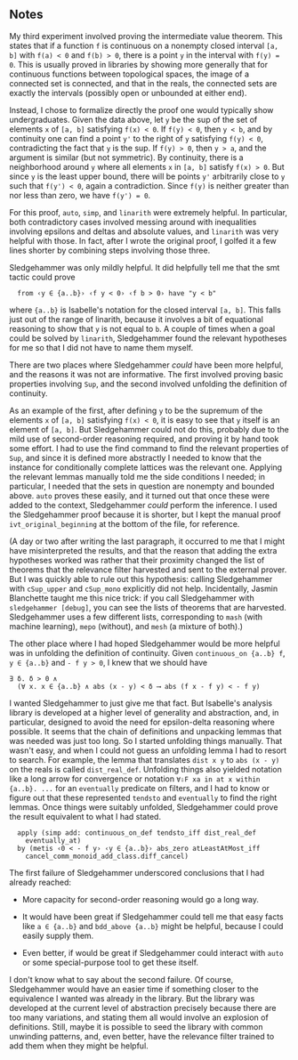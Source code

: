 Notes
-----

My third experiment involved proving the intermediate value theorem. This states that if a function `f` is continuous on a nonempty closed interval `[a, b]` with `f(a) < 0` and `f(b) > 0`, there is a point `y` in the interval with `f(y) = 0`. This is usually proved in libraries by showing more generally that for continuous functions between topological spaces, the image of a connected set is connected, and that in the reals, the connected sets are exactly the intervals (possibly open or unbounded at either end).

Instead, I chose to formalize directly the proof one would typically show undergraduates. Given the data above, let `y` be the sup of the set of elements `x` of `[a, b]` satisfying `f(x) < 0`. If `f(y) < 0`, then `y < b`, and by continuity one can find a point `y'` to the right of `y` satisfying `f(y) < 0`, contradicting the fact that `y` is the sup. If `f(y) > 0`, then `y > a`, and the argument is similar (but not symmetric). By continuity, there is a neighborhood around `y` where all elements `x` in `[a, b]` satisfy `f(x) > 0`. But since `y` is the least upper bound, there will be points `y'` arbitrarily close to `y` such that `f(y') < 0`, again a contradiction. Since `f(y)` is neither greater than nor less than zero, we have `f(y') = 0`.

For this proof, `auto`, `simp`, and `linarith` were extremely helpful. In particular, both contradictory cases involved messing around with inequalities involving epsilons and deltas and absolute values, and `linarith` was very helpful with those. In fact, after I wrote the original proof, I golfed it a few lines shorter by combining steps involving those three.

Sledgehammer was only mildly helpful. It did helpfully tell me that the smt tactic could prove
```
  from ‹y ∈ {a..b}› ‹f y < 0› ‹f b > 0› have "y < b"
```
where `{a..b}` is Isabelle's notation for the closed interval `[a, b]`. This falls just out of the range of linarith, because it involves a bit of equational reasoning to show that `y` is not equal to `b`. A couple of times when a goal could be solved by `linarith`, Sledgehammer found the relevant hypotheses for me so that I did not have to name them myself.

There are two places where Sledgehammer *could* have been more helpful, and the reasons it was not are informative. The first involved proving basic properties involving `Sup`, and the second involved unfolding the definition of continuity.

As an example of the first, after defining `y` to be the supremum of the elements `x` of `[a, b]` satisfying `f(x) < 0`, it is easy to see that `y` itself is an element of `[a, b]`. But Sledgehammer could not do this, probably due to the mild use of second-order reasoning required, and proving it by hand took some effort. I had to use the find command to find the relevant properties of `Sup`, and since it is defined more abstractly I needed to know that the instance for conditionally complete lattices was the relevant one. Applying the relevant lemmas manually told me the side conditions I needed; in particular, I needed that the sets in question are nonempty and bounded above. `auto` proves these easily, and it turned out that once these were added to the context, Sledgehammer *could* perform the inference. I used the Sledgehammer proof because it is shorter, but I kept the manual proof `ivt_original_beginning` at the bottom of the file, for reference.

(A day or two after writing the last paragraph, it occurred to me that I might have misinterpreted the results, and that the reason that adding the extra hypotheses worked was rather that their proximity changed the list of theorems that the relevance filter harvested and sent to the external prover. But I was quickly able to rule out this hypothesis: calling Sledgehammer with `cSup_upper` and `cSup_mono` explicitly did not help. Incidentally, Jasmin Blanchette taught me this nice trick: if you call Sledgehammer with `sledgehammer [debug]`, you can see the lists of theorems that are harvested. Sledgehammer uses a few different lists, corresponding to `mash` (with machine learning), `mepo` (without), and `mesh` (a mixture of both).)

The other place where I had hoped Sledgehammer would be more helpful was in unfolding the definition of continuity. Given `continuous_on {a..b} f`, `y ∈ {a..b}` and `- f y > 0`, I knew that we should have
```
∃ δ. δ > 0 ∧
  (∀ x. x ∈ {a..b} ∧ abs (x - y) < δ ⟶ abs (f x - f y) < - f y)
```
I wanted Sledgehammer to just give me that fact. But Isabelle's analysis library is developed at a higher level of generality and abstraction, and, in particular, designed to avoid the need for epsilon-delta reasoning where possible. It seems that the chain of definitions and unpacking lemmas that was needed was just too long. So I started unfolding things manually. That wasn't easy, and when I could not guess an unfolding lemma I had to resort to search. For example, the lemma that translates `dist x y` to `abs (x - y)` on the reals is called `dist_real_def`. Unfolding things also yielded notation like a long arrow for convergence or notation `∀⇩F xa in at x within {a..b}. ...` for an `eventually` predicate on filters, and I had to know or figure out that these represented `tendsto` and `eventually` to find the right lemmas. Once things were suitably unfolded, Sledgehammer could prove the result equivalent to what I had stated.
```
  apply (simp add: continuous_on_def tendsto_iff dist_real_def
    eventually_at)
  by (metis ‹0 < - f y› ‹y ∈ {a..b}› abs_zero atLeastAtMost_iff
    cancel_comm_monoid_add_class.diff_cancel)
```

The first failure of Sledgehammer underscored conclusions that I had already reached:

- More capacity for second-order reasoning would go a long way.

- It would have been great if Sledgehammer could tell me that easy facts like `a ∈ {a..b}` and `bdd_above {a..b}` might be helpful, because I could easily supply them.

- Even better, if would be great if Sledgehammer could interact with `auto` or some special-purpose tool to get these itself.

I don't know what to say about the second failure. Of course, Sledgehammer would have an easier time if something closer to the equivalence I wanted was already in the library. But the library was developed at the current level of abstraction precisely because there are too many variations, and stating them all would involve an explosion of definitions. Still, maybe it is possible to seed the library with common unwinding patterns, and, even better, have the relevance filter trained to add them when they might be helpful.
